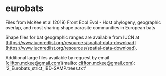# eurobats

Files from McKee et al (2019) Front Ecol Evol - Host phylogeny, geographic overlap, and roost sharing shape parasite communities in European bats

Shape files for bat geographic ranges are available from IUCN at [https://www.iucnredlist.org/resources/spatial-data-download](https://www.iucnredlist.org/resources/spatial-data-download).

Additional large files available by request by email [clifton.mckee@gmail.com](mailto: clifton.mckee@gmail.com):
'2_Eurobats_strict_IBD-SAMP.trees.txt'
